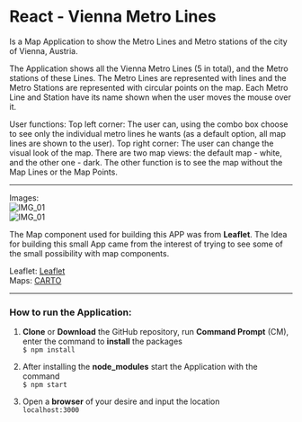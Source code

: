 # React - Vienna Metro Lines

Is a Map Application to show the Metro Lines and Metro stations of the city of Vienna, Austria.

The Application shows all the Vienna Metro Lines (5 in total), and the Metro stations of these Lines. The Metro Lines are represented with lines and the Metro Stations are represented with circular points on the map.
Each Metro Line and Station have its name shown when the user moves the mouse over it.

User functions:
Top left corner: The user can, using the combo box choose to see only the individual metro lines he wants (as a default option, all map lines are shown to the user).
Top right corner: The user can change the visual look of the map. There are two map views:  the default map - white, and the other one - dark. The other function is to see the map without the Map Lines or the Map Points.

***  
Images:   
![IMG_01](https://user-images.githubusercontent.com/7116646/30701891-c3eb073a-9eeb-11e7-99bc-551fbcd2a0b4.png)  
![IMG_01](https://user-images.githubusercontent.com/7116646/30701905-ccc4a5aa-9eeb-11e7-8485-20ff62bd500e.png)

The Map component used for building this APP was from <strong>Leaflet</strong>.
The Idea for building this small App came from the interest of trying to see some of the small possibility with map components.

Leaflet: [Leaflet](http://leafletjs.com/)  
Maps: [CARTO](https://carto.com/location-data-services/basemaps/)

***
### How to run the Application:
1. **Clone** or **Download** the GitHub repository, run **Command Prompt** (CM), enter the command to **install** the packages  
    `$ npm install`

2. After installing the **node_modules** start the Application with the command  
    `$ npm start`

3. Open a **browser** of your desire and input the location  
    `localhost:3000`
